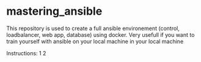 # mastering_ansible
This repository is used to create a full ansible environement (control, loadbalancer, web app, database) using docker.
Very usefull if you want to train yourself with ansible on your local machine in your local machine

Instructions:
1
2
